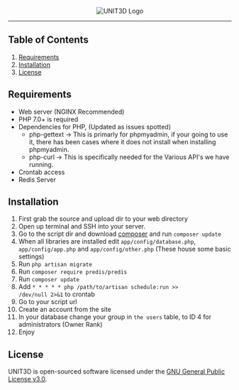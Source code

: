 <p align="center">
    <img src="https://i.imgur.com/CWez49j.png" alt="UNIT3D Logo">
</p>
<hr>


## Table of Contents
1. [Requirements](#requirements)
2. [Installation](#installation)
3. [License](#license)


## <a name="requirements"></a> Requirements

- Web server (NGINX Recommended)
- PHP 7.0+ is required
- Dependencies for PHP, (Updated as issues spotted)
  -   php-gettext -> This is primarly for phpmyadmin, if your going to use it, there has been cases where it does not install when installing phpmyadmin. 
  -   php-curl -> This is specifically needed for the Various API's we have running. 
- Crontab access
- Redis Server

## <a name="installation"></a> Installation 

1. First grab the source and upload dir to your web directory
2. Open up terminal and SSH into your server.
3. Go to the script dir and download [composer](https://getcomposer.org/download/) and run `composer update`
4. When all libraries are installed edit `app/config/database.php`, `app/config/app.php` and `app/config/other.php` (These house some basic settings)
5. Run  `php artisan migrate`
6. Run `composer require predis/predis`
6. Run `composer update`
7. Add   <code>* * * * * php /path/to/artisan schedule:run >> /dev/null 2>&1</code>   to crontab
10. Go to your script url
11. Create an account from the site
12. In your database change your group in `the users` table, to ID 4 for administrators (Owner Rank)
13. Enjoy

## <a name="license"></a> License 

UNIT3D is open-sourced software licensed under the [GNU General Public License v3.0](https://github.com/HDVinnie/UNIT3D/blob/master/LICENSE).

